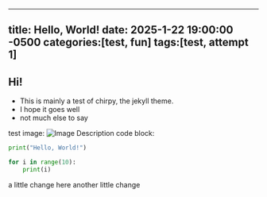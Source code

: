 
---
title: Hello, World!
date: 2025-1-22 19:00:00 -0500
categories:[test, fun]
tags:[test, attempt 1]
---

## Hi!

- This is mainly a test of chirpy, the jekyll theme. 
- I hope it goes well
- not much else to say

test image:
![Image Description](/assest/img/pimg/Pasted%20image%2020250122192016.png)
code block: 

```python
print("Hello, World!")

for i in range(10):
	print(i)
```


a little change here
another little change
